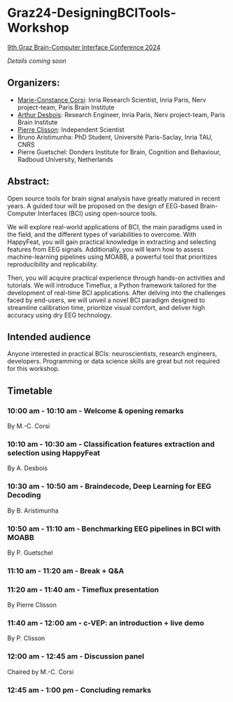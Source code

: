 # Graz24-DesigningBCITools-Workshop

[9th Graz Brain-Computer Interface Conference 2024](https://www.tugraz.at/institute/ine/graz-bci-conferences/9th-graz-bci-conference-2024)

*Details coming soon*

## Organizers:

- [Marie-Constance Corsi](https://marieconstance-corsi.netlify.app/): Inria Research Scientist, Inria Paris, Nerv project-team, Paris Brain Institute
- [Arthur Desbois](https://www.linkedin.com/in/arthur-desbois-801a9313a/?originalSubdomain=fr): Research Engineer, Inria Paris, Nerv project-team, Paris Brain Institute
- [Pierre Clisson](https://clisson.com/): Independent Scientist
- Bruno Aristimunha: PhD Student, Université Paris-Saclay, Inria TAU, CNRS
- Pierre Guetschel: Donders Institute for Brain, Cognition and Behaviour, Radboud University, Netherlands

  
## Abstract:

Open source tools for brain signal analysis have greatly matured in recent years. A guided tour will be proposed on the design of EEG-based Brain-Computer Interfaces (BCI) using open-source tools. 

We will explore real-world applications of BCI, the main paradigms used in the field, and the different types of variabilities to overcome. With HappyFeat, you will gain practical knowledge in extracting and selecting features from EEG signals. Additionally, you will learn how to assess machine-learning pipelines using MOABB, a powerful tool that prioritizes reproducibility and replicability. 

Then, you will acquire practical experience through hands-on activities and tutorials. We will introduce Timeflux, a Python framework tailored for the development of real-time BCI applications. After delving into the challenges faced by end-users, we will unveil a novel BCI paradigm designed to streamline calibration time, prioritize visual comfort, and deliver high accuracy using dry EEG technology.


## Intended audience
Anyone interested in practical BCIs: neuroscientists, research engineers, developers. Programming or data science skills are great but not required for this workshop.

## Timetable
### 10:00 am - 10:10 am - Welcome & opening remarks
By M.-C. Corsi

### 10:10 am - 10:30 am - Classification features extraction and selection using HappyFeat
By A. Desbois

### 10:30 am - 10:50 am - Braindecode, Deep Learning for EEG Decoding
By B. Aristimunha 

### 10:50 am - 11:10 am - Benchmarking EEG pipelines in BCI with MOABB
By P. Guetschel

### 11:10 am - 11:20 am - Break + Q&A

### 11:20 am - 11:40 am - Timeflux presentation
By Pierre Clisson

### 11:40 am - 12:00 am - c-VEP: an introduction + live demo 
By P. Clisson

### 12:00 am - 12:45 am - Discussion panel
Chaired by M.-C. Corsi

### 12:45 am - 1:00 pm - Concluding remarks

